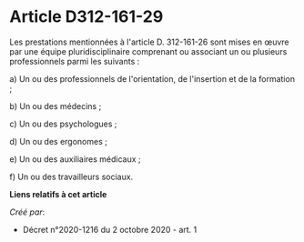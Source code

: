 # Article D312-161-29

Les prestations mentionnées à l'article D. 312-161-26 sont mises en œuvre par une équipe pluridisciplinaire comprenant ou
associant un ou plusieurs professionnels parmi les suivants :

a) Un ou des professionnels de l'orientation, de l'insertion et de la formation ;

b) Un ou des médecins ;

c) Un ou des psychologues ;

d) Un ou des ergonomes ;

e) Un ou des auxiliaires médicaux ;

f) Un ou des travailleurs sociaux.

**Liens relatifs à cet article**

_Créé par_:

  - Décret n°2020-1216 du 2 octobre 2020 - art. 1
